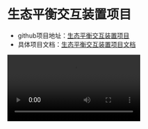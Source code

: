 # 生态平衡交互装置项目

- github项目地址：[生态平衡交互装置项目](https://github.com/AlienHO/BalanceInstallation)
- 具体项目文档：[生态平衡交互装置项目文档](https://alienho.github.io/BalanceInstallation/default-topic.html)

<video src="01.mp4" preview-src="0-1.jpg"/>

- 本项目是一个生态平衡主题的交互装置，设计理念基于人类行为与自然平衡的共振。
- 装置通过三自由度球体定位系统，创造不稳定平衡状态，参与者通过重心交互体现人与自然的协调。
- 装置的目的是传达自然破坏与修复不对等的权重关系，强调恢复平衡比破坏更难。
- 装置运用Leap Motion手势控制，参与者可以干预平衡板的偏转。成功导向球体至平衡板中心时，装置记录并输出参与者的轨迹作为纪念。
- 技术上，装置使用自平衡盘、电机、舵机和基于PID的控制系统，结合视觉追踪技术精确控制小球运动轨迹。此项目通过互动体验强调生态平衡的重要性和脆弱性。

![](DSC08682.jpeg)

![](DSC09009.jpeg)

![](DSC08949.jpeg)

![](DSC08951.jpeg)

![](DSC08973.jpeg)